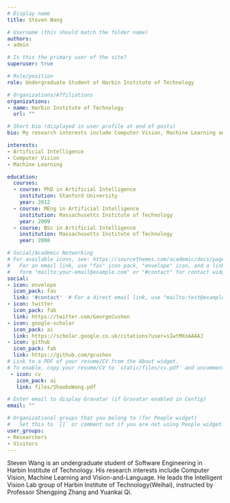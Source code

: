 ```yaml
---
# Display name
title: Steven Wang

# Username (this should match the folder name)
authors:
- admin

# Is this the primary user of the site?
superuser: true

# Role/position
role: Undergraduate Student of Harbin Institute of Technology

# Organizations/Affiliations
organizations:
- name: Harbin Institute of Technology
  url: ""

# Short bio (displayed in user profile at end of posts)
bio: My research interests include Computer Vision, Machine Learning and Vision-and-Language.

interests:
- Artificial Intelligence
- Computer Vision
- Machine Learning

education:
  courses:
  - course: PhD in Artificial Intelligence
    institution: Stanford University
    year: 2012
  - course: MEng in Artificial Intelligence
    institution: Massachusetts Institute of Technology
    year: 2009
  - course: BSc in Artificial Intelligence
    institution: Massachusetts Institute of Technology
    year: 2008

# Social/Academic Networking
# For available icons, see: https://sourcethemes.com/academic/docs/page-builder/#icons
#   For an email link, use "fas" icon pack, "envelope" icon, and a link in the
#   form "mailto:your-email@example.com" or "#contact" for contact widget.
social:
- icon: envelope
  icon_pack: fas
  link: '#contact'  # For a direct email link, use "mailto:test@example.org".
- icon: twitter
  icon_pack: fab
  link: https://twitter.com/GeorgeCushen
- icon: google-scholar
  icon_pack: ai
  link: https://scholar.google.co.uk/citations?user=sIwtMXoAAAAJ
- icon: github
  icon_pack: fab
  link: https://github.com/gcushen
# Link to a PDF of your resume/CV from the About widget.
# To enable, copy your resume/CV to `static/files/cv.pdf` and uncomment the lines below.
 - icon: cv
   icon_pack: ai
   link: files/ShaoboWang.pdf

# Enter email to display Gravatar (if Gravatar enabled in Config)
email: ""

# Organizational groups that you belong to (for People widget)
#   Set this to `[]` or comment out if you are not using People widget.
user_groups:
- Researchers
- Visitors
---
```


Steven Wang is an undergraduate student of Software Engineering in Harbin Institute of Technology. His research interests include Computer Vision, Machine Learning and Vision-and-Language. He leads the Intelligent Vision Lab group of Harbin Institute of Technology(Weihai), instructed by Professor Shengping Zhang and Yuankai Qi. 
